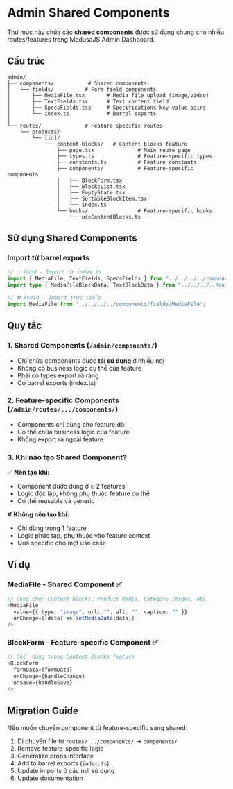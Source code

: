 # Admin Shared Components

Thư mục này chứa các **shared components** được sử dụng chung cho nhiều routes/features trong MedusaJS Admin Dashboard.

## Cấu trúc

```
admin/
├── components/           # Shared components
│   └── fields/          # Form field components
│       ├── MediaFile.tsx       # Media file upload (image/video)
│       ├── TextFields.tsx      # Text content field
│       ├── SpecsFields.tsx     # Specifications key-value pairs
│       └── index.ts            # Barrel exports
│
└── routes/              # Feature-specific routes
    └── products/
        └── [id]/
            └── content-blocks/   # Content blocks feature
                ├── page.tsx              # Main route page
                ├── types.ts              # Feature-specific types
                ├── constants.ts          # Feature constants
                ├── components/           # Feature-specific components
                │   ├── BlockForm.tsx
                │   ├── BlocksList.tsx
                │   ├── EmptyState.tsx
                │   ├── SortableBlockItem.tsx
                │   └── index.ts
                └── hooks/                # Feature-specific hooks
                    └── useContentBlocks.ts
```

## Sử dụng Shared Components

### Import từ barrel exports

```typescript
// ✅ Good - Import từ index.ts
import { MediaFile, TextFields, SpecsFields } from "../../../../components/fields";
import type { MediaFileBlockData, TextBlockData } from "../../../../components/fields";

// ❌ Avoid - Import trực tiếp
import MediaFile from "../../../../components/fields/MediaFile";
```

## Quy tắc

### 1. **Shared Components** (`/admin/components/`)
- Chỉ chứa components được **tái sử dụng** ở nhiều nơi
- Không có business logic cụ thể của feature
- Phải có types export rõ ràng
- Có barrel exports (index.ts)

### 2. **Feature-specific Components** (`/admin/routes/.../components/`)
- Components chỉ dùng cho feature đó
- Có thể chứa business logic của feature
- Không export ra ngoài feature

### 3. **Khi nào tạo Shared Component?**

✅ **Nên tạo khi:**
- Component được dùng ở ≥ 2 features
- Logic độc lập, không phụ thuộc feature cụ thể
- Có thể reusable và generic

❌ **Không nên tạo khi:**
- Chỉ dùng trong 1 feature
- Logic phức tạp, phụ thuộc vào feature context
- Quá specific cho một use case

## Ví dụ

### MediaFile - Shared Component ✅
```typescript
// Dùng cho: Content Blocks, Product Media, Category Images, etc.
<MediaFile
  value={{ type: "image", url: "", alt: "", caption: "" }}
  onChange={(data) => setMediaData(data)}
/>
```

### BlockForm - Feature-specific Component ✅
```typescript
// Chỉ dùng trong Content Blocks feature
<BlockForm
  formData={formData}
  onChange={handleChange}
  onSave={handleSave}
/>
```

## Migration Guide

Nếu muốn chuyển component từ feature-specific sang shared:

1. Di chuyển file từ `routes/.../components/` → `components/`
2. Remove feature-specific logic
3. Generalize props interface
4. Add to barrel exports (`index.ts`)
5. Update imports ở các nơi sử dụng
6. Update documentation
